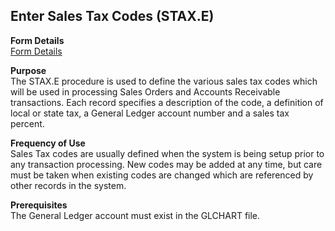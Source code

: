 ##  Enter Sales Tax Codes (STAX.E)

<PageHeader />

**Form Details**  
[ Form Details ](STAX-E-1/README.md)   

**Purpose**  
The STAX.E procedure is used to define the various sales tax codes which will
be used in processing Sales Orders and Accounts Receivable transactions. Each
record specifies a description of the code, a definition of local or state
tax, a General Ledger account number and a sales tax percent.

**Frequency of Use**  
Sales Tax codes are usually defined when the system is being setup prior to
any transaction processing. New codes may be added at any time, but care must
be taken when existing codes are changed which are referenced by other records
in the system.

**Prerequisites**  
The General Ledger account must exist in the GLCHART file.

<badge text= "Version 8.10.57" vertical="middle" />

<PageFooter />